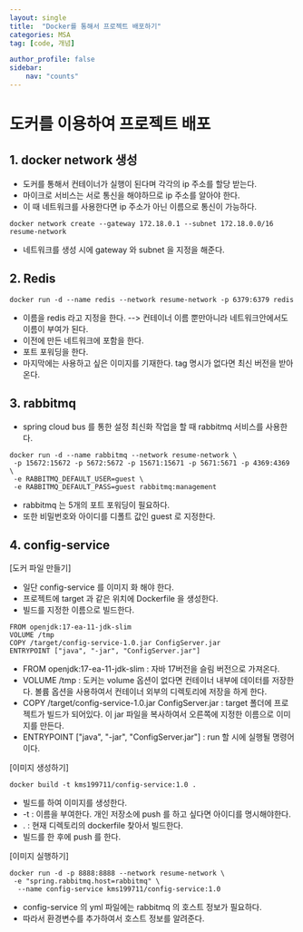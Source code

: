 ```yaml
---
layout: single
title:  "Docker를 통해서 프로젝트 배포하기"
categories: MSA
tag: [code, 개념]

author_profile: false
sidebar:
    nav: "counts"
---
```


# 도커를 이용하여 프로젝트 배포

## 1. docker network 생성

- 도커를 통해서 컨테이너가 실행이 된다며 각각의 ip 주소를 할당 받는다.
- 마이크로 서비스는 서로 통신을 해야하므로 ip 주소를 알아야 한다.
- 이 때 네트워크를 사용한다면 ip 주소가 아닌 이름으로 통신이 가능하다.

```
docker network create --gateway 172.18.0.1 --subnet 172.18.0.0/16 resume-network
```

- 네트워크를 생성 시에 gateway 와 subnet 을 지정을 해준다.

## 2. Redis 

```
docker run -d --name redis --network resume-network -p 6379:6379 redis
```

- 이름을 redis 라고 지정을 한다. --> 컨테이너 이름 뿐만아니라 네트워크안에서도 이름이 부여가 된다.
- 이전에 만든 네트워크에 포함을 한다.
- 포트 포워딩을 한다.
- 마지막에는 사용하고 싶은 이미지를 기재한다. tag 명시가 없다면 최신 버전을 받아온다.

## 3. rabbitmq

- spring cloud bus 를 통한 설정 최신화 작업을 할 때 rabbitmq 서비스를 사용한다.

```
docker run -d --name rabbitmq --network resume-network \
 -p 15672:15672 -p 5672:5672 -p 15671:15671 -p 5671:5671 -p 4369:4369 \
 -e RABBITMQ_DEFAULT_USER=guest \
 -e RABBITMQ_DEFAULT_PASS=guest rabbitmq:management
```

- rabbitmq 는 5개의 포트 포워딩이 필요하다.
- 또한 비밀번호와 아이디를 디폴트 값인 guest 로 지정한다.

## 4. config-service

[도커 파일 만들기]

- 일단 config-service 를 이미지 화 해야 한다.
- 프로젝트에 target 과 같은 위치에 Dockerfile 을 생성한다.
- 빌드를 지정한 이름으로 빌드한다. 

```
FROM openjdk:17-ea-11-jdk-slim
VOLUME /tmp
COPY /target/config-service-1.0.jar ConfigServer.jar
ENTRYPOINT ["java", "-jar", "ConfigServer.jar"]
```

- FROM openjdk:17-ea-11-jdk-slim : 자바 17버전을 슬림 버전으로 가져온다.
- VOLUME /tmp : 도커는 volume 옵션이 없다면 컨테이너 내부에 데이터를 저장한다. 볼륨 옵션을 사용하여서 컨테이너 외부의 디렉토리에 저장을 하게 한다.
- COPY /target/config-service-1.0.jar ConfigServer.jar : target 폴더에 프로젝트가 빌드가 되어있다. 이 jar 파일을 복사하여서 오른쪽에 지정한 이름으로 이미지를 만든다.
- ENTRYPOINT ["java", "-jar", "ConfigServer.jar"] : run 할 시에 실행될 명령어 이다.

[이미지 생성하기]

```
docker build -t kms199711/config-service:1.0 .
```

- 빌드를 하여 이미지를 생성한다.
- -t : 이름을 부여한다. 개인 저장소에 push 를 하고 싶다면 아이디를 명시해야한다.
- . : 현재 디렉토리의 dockerfile 찾아서 빌드한다.
- 빌드를 한 후에 push 를 한다.

[이미지 실행하기]

```
docker run -d -p 8888:8888 --network resume-network \
 -e "spring.rabbitmq.host=rabbitmq" \
  --name config-service kms199711/config-service:1.0
```
- config-service 의 yml 파일에는 rabbitmq 의 호스트 정보가 필요하다.
- 따라서 환경변수를 추가하여서 호스트 정보를 알려준다.

